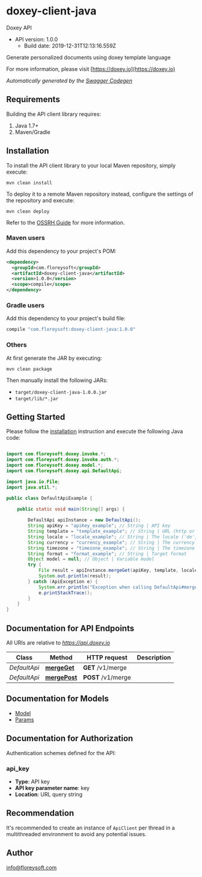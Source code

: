 # doxey-client-java

Doxey API
- API version: 1.0.0
  - Build date: 2019-12-31T12:13:16.559Z

Generate personalized documents using doxey template language

  For more information, please visit [https://doxey.io](https://doxey.io)

*Automatically generated by the [Swagger Codegen](https://github.com/swagger-api/swagger-codegen)*


## Requirements

Building the API client library requires:
1. Java 1.7+
2. Maven/Gradle

## Installation

To install the API client library to your local Maven repository, simply execute:

```shell
mvn clean install
```

To deploy it to a remote Maven repository instead, configure the settings of the repository and execute:

```shell
mvn clean deploy
```

Refer to the [OSSRH Guide](http://central.sonatype.org/pages/ossrh-guide.html) for more information.

### Maven users

Add this dependency to your project's POM:

```xml
<dependency>
  <groupId>com.floreysoft</groupId>
  <artifactId>doxey-client-java</artifactId>
  <version>1.0.0</version>
  <scope>compile</scope>
</dependency>
```

### Gradle users

Add this dependency to your project's build file:

```groovy
compile "com.floreysoft:doxey-client-java:1.0.0"
```

### Others

At first generate the JAR by executing:

```shell
mvn clean package
```

Then manually install the following JARs:

* `target/doxey-client-java-1.0.0.jar`
* `target/lib/*.jar`

## Getting Started

Please follow the [installation](#installation) instruction and execute the following Java code:

```java

import com.floreysoft.doxey.invoke.*;
import com.floreysoft.doxey.invoke.auth.*;
import com.floreysoft.doxey.model.*;
import com.floreysoft.doxey.api.DefaultApi;

import java.io.File;
import java.util.*;

public class DefaultApiExample {

    public static void main(String[] args) {
        
        DefaultApi apiInstance = new DefaultApi();
        String apiKey = "apiKey_example"; // String | API key
        String template = "template_example"; // String | URL (http or data) of the source file
        String locale = "locale_example"; // String | The locale ('de', 'en' ...)
        String currency = "currency_example"; // String | The currency ('USD', 'EUR' ...)
        String timezone = "timezone_example"; // String | The timezone ('Europe/Berlin', 'GMT+06:00' ...)
        String format = "format_example"; // String | Target format
        Object model = null; // Object | Variable model
        try {
            File result = apiInstance.mergeGet(apiKey, template, locale, currency, timezone, format, model);
            System.out.println(result);
        } catch (ApiException e) {
            System.err.println("Exception when calling DefaultApi#mergeGet");
            e.printStackTrace();
        }
    }
}

```

## Documentation for API Endpoints

All URIs are relative to *https://api.doxey.io*

Class | Method | HTTP request | Description
------------ | ------------- | ------------- | -------------
*DefaultApi* | [**mergeGet**](docs/DefaultApi.md#mergeGet) | **GET** /v1/merge | 
*DefaultApi* | [**mergePost**](docs/DefaultApi.md#mergePost) | **POST** /v1/merge | 


## Documentation for Models

 - [Model](docs/Model.md)
 - [Params](docs/Params.md)


## Documentation for Authorization

Authentication schemes defined for the API:
### api_key

- **Type**: API key
- **API key parameter name**: key
- **Location**: URL query string


## Recommendation

It's recommended to create an instance of `ApiClient` per thread in a multithreaded environment to avoid any potential issues.

## Author

info@floreysoft.com

